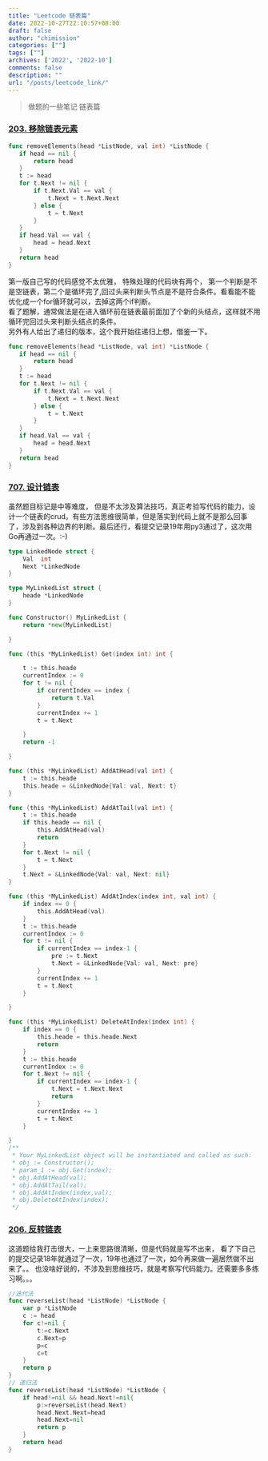```yaml
---
title: "Leetcode 链表篇"
date: 2022-10-27T22:10:57+08:00
draft: false
author: "chimission"
categories: [""]
tags: [""]
archives: ['2022', '2022-10']
comments: false
description: ""
url: "/posts/leetcode_link/"
---
```

>做题的一些笔记 链表篇
 <!--more-->
 ### [203. 移除链表元素](https://leetcode.cn/problems/remove-linked-list-elements/)
 ```go
 func removeElements(head *ListNode, val int) *ListNode {
	if head == nil {
		return head
	}
	t := head
	for t.Next != nil {
		if t.Next.Val == val {
			t.Next = t.Next.Next
		} else {
			t = t.Next
		}
	}
    if head.Val == val {
		head = head.Next
	}
	return head
}
 ```
 第一版自己写的代码感觉不太优雅， 特殊处理的代码块有两个， 第一个判断是不是空链表，第二个是循环完了,回过头来判断头节点是不是符合条件。看看能不能优化成一个for循环就可以，去掉这两个if判断。  
 看了题解，通常做法是在进入循环前在链表最前面加了个新的头结点，这样就不用循环完回过头来判断头结点的条件。  
 另外有人给出了递归的版本，这个我开始往递归上想，借鉴一下。  
 ```go
 func removeElements(head *ListNode, val int) *ListNode {
	if head == nil {
		return head
	}
	t := head
	for t.Next != nil {
		if t.Next.Val == val {
			t.Next = t.Next.Next
		} else {
			t = t.Next
		}
	}
    if head.Val == val {
		head = head.Next
	}
	return head
}
 ```  

### [707. 设计链表](https://leetcode.cn/problems/design-linked-list/submissions/)  
虽然题目标记是中等难度， 但是不太涉及算法技巧，真正考验写代码的能力，设计一个链表的crud。有些方法思维很简单，但是落实到代码上就不是那么回事了，涉及到各种边界的判断。最后还行，看提交记录19年用py3通过了，这次用Go再通过一次。:-)  
```go
type LinkedNode struct {
	Val  int
	Next *LinkedNode
}

type MyLinkedList struct {
	heade *LinkedNode
}

func Constructor() MyLinkedList {
	return *new(MyLinkedList)

}

func (this *MyLinkedList) Get(index int) int {

	t := this.heade
	currentIndex := 0
	for t != nil {
		if currentIndex == index {
			return t.Val
		}
		currentIndex += 1
		t = t.Next

	}
	return -1

}

func (this *MyLinkedList) AddAtHead(val int) {
	t := this.heade
	this.heade = &LinkedNode{Val: val, Next: t}
}

func (this *MyLinkedList) AddAtTail(val int) {
	t := this.heade
    if this.heade == nil {
		this.AddAtHead(val)
		return
	}
	for t.Next != nil {
		t = t.Next
	}
	t.Next = &LinkedNode{Val: val, Next: nil}
}

func (this *MyLinkedList) AddAtIndex(index int, val int) {
	if index <= 0 {
		this.AddAtHead(val)
	}
	t := this.heade
	currentIndex := 0
	for t != nil {
		if currentIndex == index-1 {
			pre := t.Next
			t.Next = &LinkedNode{Val: val, Next: pre}
		}
		currentIndex += 1
		t = t.Next
	}

}

func (this *MyLinkedList) DeleteAtIndex(index int) {
	if index == 0 {
		this.heade = this.heade.Next
		return
	}
	t := this.heade
	currentIndex := 0
	for t.Next != nil {
		if currentIndex == index-1 {
			t.Next = t.Next.Next
			return
		}
		currentIndex += 1
		t = t.Next
	}

}
/**
 * Your MyLinkedList object will be instantiated and called as such:
 * obj := Constructor();
 * param_1 := obj.Get(index);
 * obj.AddAtHead(val);
 * obj.AddAtTail(val);
 * obj.AddAtIndex(index,val);
 * obj.DeleteAtIndex(index);
 */
```

### [206. 反转链表](https://leetcode.cn/problems/reverse-linked-list/)
这道题给我打击很大，一上来思路很清晰，但是代码就是写不出来， 看了下自己的提交记录18年就通过了一次，19年也通过了一次，如今再来做一遍居然做不出来了。。
也没啥好说的，不涉及到思维技巧，就是考察写代码能力。还需要多多练习啊。。。
```go
//迭代法
func reverseList(head *ListNode) *ListNode {
    var p *ListNode
    c := head
    for c!=nil {
        t:=c.Next
        c.Next=p
        p=c
        c=t
    }
    return p
}
// 递归法
func reverseList(head *ListNode) *ListNode {
    if head!=nil && head.Next!=nil{
		p:=reverseList(head.Next)
		head.Next.Next=head
		head.Next=nil
		return p
	}
	return head
}
```